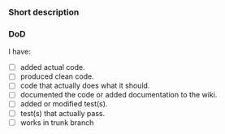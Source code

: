 ### Short description
<!-- Write a small description of what this Pull Request fixes or provides, including the issue #s -->

### DoD
<!-- please indicate if any of these things are done/included with this Pull Request. Not all boxes need to be checked for the Pull Request to be accepted -->
I have:
- [ ] added actual code.
- [ ] produced clean code.
- [ ] code that actually does what it should.
- [ ] documented the code or added documentation to the wiki.
- [ ] added or modified test(s).
- [ ] test(s) that actually pass.
- [ ] works in trunk branch <!-- remove this line if your PR is not against master -->

